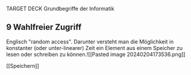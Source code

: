 TARGET DECK
Grundbegriffe der Informatik

9 Wahlfreier Zugriff
---
Englisch "random access". Darunter versteht man die Möglichkeit in konstanter (oder unter-linearer) Zeit ein Element aus einem Speicher zu lesen oder schreiben zu können.![[Pasted image 20240204173536.png]]
<!--ID: 1707064015411-->

[[Speichern]]